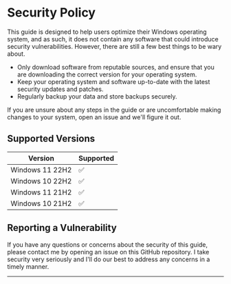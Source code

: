 # Security Policy
This guide is designed to help users optimize their Windows operating system, and as such, it does not contain any software that could introduce security vulnerabilities. However, there are still a few best things to be wary about.

- Only download software from reputable sources, and ensure that you are downloading the correct version for your operating system.
- Keep your operating system and software up-to-date with the latest security updates and patches.
- Regularly backup your data and store backups securely.

If you are unsure about any steps in the guide or are uncomfortable making changes to your system, open an issue and we'll figure it out.

## Supported Versions

| Version | Supported          |
| ------- | ------------------ |
| Windows 11 22H2   | :white_check_mark: |
| Windows 10 22H2   | :white_check_mark: |
| Windows 11 21H2   | :white_check_mark: |
| Windows 10 21H2   | :white_check_mark: |

## Reporting a Vulnerability

If you have any questions or concerns about the security of this guide, please contact me by opening an issue on this GitHub repository. I take security very seriously and I'll do our best to address any concerns in a timely manner.

----- 



